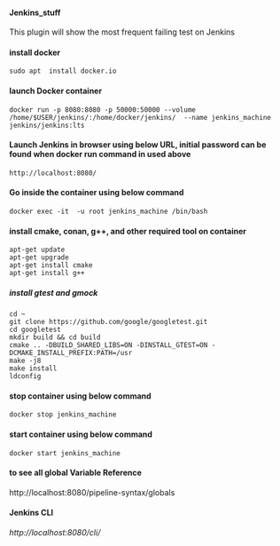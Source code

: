 #### Jenkins_stuff
This plugin will show the most frequent failing test on Jenkins 
#### install docker
    sudo apt  install docker.io
#### launch Docker container
    docker run -p 8080:8080 -p 50000:50000 --volume /home/$USER/jenkins/:/home/docker/jenkins/  --name jenkins_machine jenkins/jenkins:lts
#### Launch Jenkins in browser using below URL, initial password can be found when docker run command in used above
    http://localhost:8080/
#### Go inside the container using below command
    docker exec -it  -u root jenkins_machine /bin/bash
#### install cmake, conan, g++, and other required tool on container 
    apt-get update
    apt-get upgrade
    apt-get install cmake
    apt-get install g++
##### install gtest and gmock
    cd ~
    git clone https://github.com/google/googletest.git
    cd googletest
    mkdir build && cd build
    cmake .. -DBUILD_SHARED_LIBS=ON -DINSTALL_GTEST=ON -DCMAKE_INSTALL_PREFIX:PATH=/usr
    make -j8
    make install
    ldconfig
    
#### stop container using below command
    docker stop jenkins_machine
#### start container using below command
    docker start jenkins_machine
#### to see all global Variable Reference
http://localhost:8080/pipeline-syntax/globals

#### Jenkins CLI
_http://localhost:8080/cli/_

